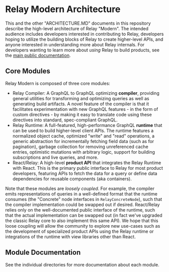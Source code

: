 # Relay Modern Architecture

This and the other "ARCHITECTURE.MD" documents in this repository describe the high-level architecture of Relay "Modern". The intended audience includes developers interested in contributing to Relay, developers hoping to utilize the building blocks of Relay to create higher-level APIs, and anyone interested in understanding more about Relay internals. For developers wanting to learn more about *using* Relay to build products, see the [main public documentation](https://facebook.github.io/relay/).

## Core Modules

Relay Modern is composed of three core modules:

* Relay Compiler: A GraphQL to GraphQL optimizing **compiler**, providing general utilities for transforming and optimizing queries as well as generating build artifacts. A novel feature of the compiler is that it facilitates experimentation with new GraphQL features - in the form of custom directives - by making it easy to translate code using these directives into standard, spec-compliant GraphQL.
* Relay Runtime: A full-featured, high-performance GraphQL **runtime** that can be used to build higher-level client APIs. The runtime features a normalized object cache, optimized "write" and "read" operations, a generic abstraction for incrementally fetching field data (such as for pagination), garbage collection for removing unreferenced cache entries, optimistic mutations with arbitrary logic,  support for building subscriptions and live queries, and more.
* React/Relay: A high-level **product API** that integrates the Relay Runtime with React. This is the primary public interface to Relay for most product developers, featuring APIs to fetch the data for a query or define data dependencies for reusable components (aka containers).

Note that these modules are *loosely coupled*. For example, the compiler emits representations of queries in a well-defined format that the runtime consumes (the "Concrete" node interfaces in `RelayConcreteNode`), such that the compiler implementation could be swapped out if desired. React/Relay relies only on the well-documented public interface of the runtime, such that the actual implementation can be swapped out (in fact we've upgraded the classic Relay core to also implement this same API). We hope that this loose coupling will allow the community to explore new use-cases such as the development of specialized product APIs using the Relay runtime or integrations of the runtime with view libraries other than React.

## Module Documentation

See the individual directories for more documentation about each module.
